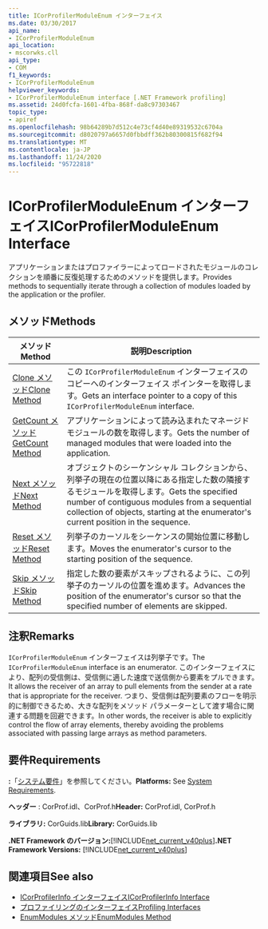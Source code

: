 ```yaml
---
title: ICorProfilerModuleEnum インターフェイス
ms.date: 03/30/2017
api_name:
- ICorProfilerModuleEnum
api_location:
- mscorwks.cll
api_type:
- COM
f1_keywords:
- ICorProfilerModuleEnum
helpviewer_keywords:
- ICorProfilerModuleEnum interface [.NET Framework profiling]
ms.assetid: 24d0fcfa-1601-4fba-868f-da8c97303467
topic_type:
- apiref
ms.openlocfilehash: 98b64289b7d512c4e73cf4d40e89319532c6704a
ms.sourcegitcommit: d8020797a6657d0fbbdff362b80300815f682f94
ms.translationtype: MT
ms.contentlocale: ja-JP
ms.lasthandoff: 11/24/2020
ms.locfileid: "95722818"
---
```

# <a name="icorprofilermoduleenum-interface"></a><span data-ttu-id="805dc-102">ICorProfilerModuleEnum インターフェイス</span><span class="sxs-lookup"><span data-stu-id="805dc-102">ICorProfilerModuleEnum Interface</span></span>

<span data-ttu-id="805dc-103">アプリケーションまたはプロファイラーによってロードされたモジュールのコレクションを順番に反復処理するためのメソッドを提供します。</span><span class="sxs-lookup"><span data-stu-id="805dc-103">Provides methods to sequentially iterate through a collection of modules loaded by the application or the profiler.</span></span>  
  
## <a name="methods"></a><span data-ttu-id="805dc-104">メソッド</span><span class="sxs-lookup"><span data-stu-id="805dc-104">Methods</span></span>  
  
|<span data-ttu-id="805dc-105">メソッド</span><span class="sxs-lookup"><span data-stu-id="805dc-105">Method</span></span>|<span data-ttu-id="805dc-106">説明</span><span class="sxs-lookup"><span data-stu-id="805dc-106">Description</span></span>|  
|------------|-----------------|  
|[<span data-ttu-id="805dc-107">Clone メソッド</span><span class="sxs-lookup"><span data-stu-id="805dc-107">Clone Method</span></span>](icorprofilermoduleenum-clone-method.md)|<span data-ttu-id="805dc-108">この `ICorProfilerModuleEnum` インターフェイスのコピーへのインターフェイス ポインターを取得します。</span><span class="sxs-lookup"><span data-stu-id="805dc-108">Gets an interface pointer to a copy of this `ICorProfilerModuleEnum` interface.</span></span>|  
|[<span data-ttu-id="805dc-109">GetCount メソッド</span><span class="sxs-lookup"><span data-stu-id="805dc-109">GetCount Method</span></span>](icorprofilermoduleenum-getcount-method.md)|<span data-ttu-id="805dc-110">アプリケーションによって読み込まれたマネージド モジュールの数を取得します。</span><span class="sxs-lookup"><span data-stu-id="805dc-110">Gets the number of managed modules that were loaded into the application.</span></span>|  
|[<span data-ttu-id="805dc-111">Next メソッド</span><span class="sxs-lookup"><span data-stu-id="805dc-111">Next Method</span></span>](icorprofilermoduleenum-next-method.md)|<span data-ttu-id="805dc-112">オブジェクトのシーケンシャル コレクションから、列挙子の現在の位置以降にある指定した数の隣接するモジュールを取得します。</span><span class="sxs-lookup"><span data-stu-id="805dc-112">Gets the specified number of contiguous modules from a sequential collection of objects, starting at the enumerator's current position in the sequence.</span></span>|  
|[<span data-ttu-id="805dc-113">Reset メソッド</span><span class="sxs-lookup"><span data-stu-id="805dc-113">Reset Method</span></span>](icorprofilermoduleenum-reset-method.md)|<span data-ttu-id="805dc-114">列挙子のカーソルをシーケンスの開始位置に移動します。</span><span class="sxs-lookup"><span data-stu-id="805dc-114">Moves the enumerator's cursor to the starting position of the sequence.</span></span>|  
|[<span data-ttu-id="805dc-115">Skip メソッド</span><span class="sxs-lookup"><span data-stu-id="805dc-115">Skip Method</span></span>](icorprofilermoduleenum-skip-method.md)|<span data-ttu-id="805dc-116">指定した数の要素がスキップされるように、この列挙子のカーソルの位置を進めます。</span><span class="sxs-lookup"><span data-stu-id="805dc-116">Advances the position of the enumerator's cursor so that the specified number of elements are skipped.</span></span>|  
  
## <a name="remarks"></a><span data-ttu-id="805dc-117">注釈</span><span class="sxs-lookup"><span data-stu-id="805dc-117">Remarks</span></span>  

 <span data-ttu-id="805dc-118">`ICorProfilerModuleEnum` インターフェイスは列挙子です。</span><span class="sxs-lookup"><span data-stu-id="805dc-118">The `ICorProfilerModuleEnum` interface is an enumerator.</span></span> <span data-ttu-id="805dc-119">このインターフェイスにより、配列の受信側は、受信側に適した速度で送信側から要素をプルできます。</span><span class="sxs-lookup"><span data-stu-id="805dc-119">It allows the receiver of an array to pull elements from the sender at a rate that is appropriate for the receiver.</span></span> <span data-ttu-id="805dc-120">つまり、受信側は配列要素のフローを明示的に制御できるため、大きな配列をメソッド パラメーターとして渡す場合に関連する問題を回避できます。</span><span class="sxs-lookup"><span data-stu-id="805dc-120">In other words, the receiver is able to explicitly control the flow of array elements, thereby avoiding the problems associated with passing large arrays as method parameters.</span></span>  
  
## <a name="requirements"></a><span data-ttu-id="805dc-121">要件</span><span class="sxs-lookup"><span data-stu-id="805dc-121">Requirements</span></span>  

 <span data-ttu-id="805dc-122">**:**「[システム要件](../../get-started/system-requirements.md)」を参照してください。</span><span class="sxs-lookup"><span data-stu-id="805dc-122">**Platforms:** See [System Requirements](../../get-started/system-requirements.md).</span></span>  
  
 <span data-ttu-id="805dc-123">**ヘッダー** : CorProf.idl、CorProf.h</span><span class="sxs-lookup"><span data-stu-id="805dc-123">**Header:** CorProf.idl, CorProf.h</span></span>  
  
 <span data-ttu-id="805dc-124">**ライブラリ:** CorGuids.lib</span><span class="sxs-lookup"><span data-stu-id="805dc-124">**Library:** CorGuids.lib</span></span>  
  
 <span data-ttu-id="805dc-125">**.NET Framework のバージョン:**[!INCLUDE[net_current_v40plus](../../../../includes/net-current-v40plus-md.md)]</span><span class="sxs-lookup"><span data-stu-id="805dc-125">**.NET Framework Versions:** [!INCLUDE[net_current_v40plus](../../../../includes/net-current-v40plus-md.md)]</span></span>  
  
## <a name="see-also"></a><span data-ttu-id="805dc-126">関連項目</span><span class="sxs-lookup"><span data-stu-id="805dc-126">See also</span></span>

- [<span data-ttu-id="805dc-127">ICorProfilerInfo インターフェイス</span><span class="sxs-lookup"><span data-stu-id="805dc-127">ICorProfilerInfo Interface</span></span>](icorprofilerinfo-interface.md)
- [<span data-ttu-id="805dc-128">プロファイリングのインターフェイス</span><span class="sxs-lookup"><span data-stu-id="805dc-128">Profiling Interfaces</span></span>](profiling-interfaces.md)
- [<span data-ttu-id="805dc-129">EnumModules メソッド</span><span class="sxs-lookup"><span data-stu-id="805dc-129">EnumModules Method</span></span>](icorprofilerinfo3-enummodules-method.md)
